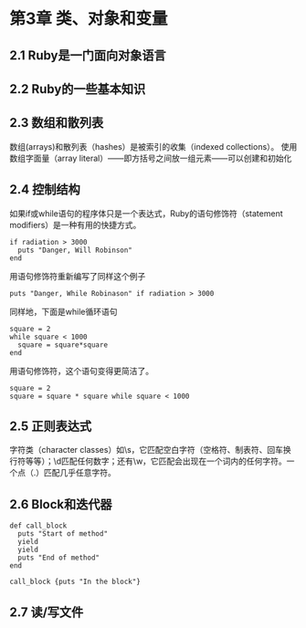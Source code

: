 # 第3章 类、对象和变量 #
## 2.1 Ruby是一门面向对象语言 ##

## 2.2 Ruby的一些基本知识 ##

## 2.3 数组和散列表 ##
数组(arrays)和散列表（hashes）是被索引的收集（indexed collections）。
使用数组字面量（array literal）——即方括号之间放一组元素——可以创建和初始化

## 2.4 控制结构 ##
如果if或while语句的程序体只是一个表达式，Ruby的语句修饰符（statement modifiers）是一种有用的快捷方式。

	if radiation > 3000
	  puts "Danger, Will Robinson"
	end
用语句修饰符重新编写了同样这个例子

	puts "Danger, While Robinason" if radiation > 3000
同样地，下面是while循环语句

	square = 2
	while square < 1000
	  square = square*square
	end
用语句修饰符，这个语句变得更简洁了。

	square = 2
	square = square * square while square < 1000

## 2.5 正则表达式 ##
字符类（character classes）如\s，它匹配空白字符（空格符、制表符、回车换行符等等）；\d匹配任何数字；还有\w，它匹配会出现在一个词内的任何字符。一个点（.）匹配几乎任意字符。

## 2.6 Block和迭代器 ##
	def call_block
	  puts "Start of method"
	  yield
	  yield
	  puts "End of method"
	end

	call_block {puts "In the block"}

## 2.7 读/写文件 ##


